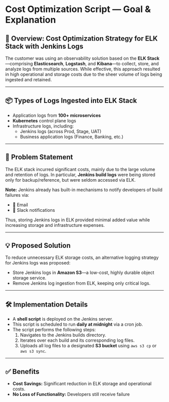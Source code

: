 # Cost Optimization Script — Goal & Explanation

## 🧠 Overview: Cost Optimization Strategy for ELK Stack with Jenkins Logs

The customer was using an observability solution based on the **ELK Stack**—comprising **Elasticsearch**, **Logstash**, and **Kibana**—to collect, store, and analyze logs from multiple sources. While effective, this approach resulted in high operational and storage costs due to the sheer volume of logs being ingested and retained.

---

## 📦 Types of Logs Ingested into ELK Stack

- Application logs from **100+ microservices**
- **Kubernetes** control plane logs
- Infrastructure logs, including:
  - Jenkins logs (across Prod, Stage, UAT)
  - Business application logs (Finance, Banking, etc.)

---

## 🚨 Problem Statement

The ELK stack incurred significant costs, mainly due to the large volume and retention of logs. In particular, **Jenkins build logs** were being stored only for backup/reference, but were seldom accessed via ELK.

**Note:** Jenkins already has built-in mechanisms to notify developers of build failures via:
- 📧 Email
- 💬 Slack notifications

Thus, storing Jenkins logs in ELK provided minimal added value while increasing storage and infrastructure expenses.

---

## 💡 Proposed Solution

To reduce unnecessary ELK storage costs, an alternative logging strategy for Jenkins logs was proposed:

- Store Jenkins logs in **Amazon S3**—a low-cost, highly durable object storage service.
- Remove Jenkins log ingestion from ELK, keeping only critical logs.

---

## 🛠️ Implementation Details

- A **shell script** is deployed on the Jenkins server.
- This script is scheduled to run **daily at midnight** via a cron job.
- The script performs the following steps:
  1. Navigates to the Jenkins builds directory.
  2. Iterates over each build and its corresponding log files.
  3. Uploads all log files to a designated **S3 bucket** using `aws s3 cp` or `aws s3 sync`.

---

## ✅ Benefits

- **Cost Savings:** Significant reduction in ELK storage and operational costs.
- **No Loss of Functionality:** Developers still receive failure

<!-- 
Q: Meaning of : job_name=$(basename "$jobs") ?
S:
    -- The basename command extracts the final component of a given path, regardless of whether that component is a file or a folder.
    -- If jobs="/var/lib/jenkins/jobs/Build-App/", then: job_name=$(basename "$jobs"), O/P is : job_name = "Build-App"
 
Q: Meaning of : for builds in "${jobs}builds/"*/;
S: 
- jobs is a variable that likely holds a directory path ending with a slash, e.g., /some/path/job1/
- "${jobs}builds/" concatenates the string builds/ to the path stored in jobs, so it points to the builds subdirectory inside that job directory.
- The */ outside the quotes is a wildcard pattern matching all directories inside the builds/ directory
- The for builds in ...; do loop iterates over each directory inside that builds folder.
- "${Jenkins_HOME}/jobs/" or "${jobs}builds/"  -- > Why double qoutes ? --- > This is done to safely expand  the variable even if it contains spaces or special characters.So this prevents the shell from misinterpreting the path.

Q: Meaning of s3_path="${S3_URL}/${job_name}/build_${build_number}_log_${Timestamp}.log" ?
S: Above is used in building a full S3 object path (like a filename in a bucket), using variable substitution in Bash.

    | Variable       | Meaning                                                      |
    | -------------- | ------------------------------------------------------------ |
    | `S3_URL`       | The base S3 bucket path, e.g., `s3://my-jenkins-logs-bucket` |
    | `job_name`     | Name of the Jenkins job (e.g., `Build-App`)                  |
    | `build_number` | The number of the Jenkins build (e.g., `123`)                |
    | `Timestamp`    | A timestamp string (e.g., `2025-05-29_18:30:00`)             |

    - So overall we are concatenating strings and variables to form a path like : s3://my-jenkins-logs-bucket/Build-App/build_123_log_2025-05-29_18:30:00.log
    - This will be the destination path when uploading a log file to S3 via the AWS CLI.

 -->